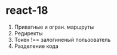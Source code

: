 # react-18

1. Приватные и огран. маршруты
2. Редиректы
3. Токен !== залогиненый пользователь
4. Разделение кода
